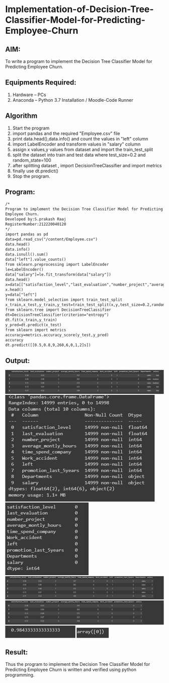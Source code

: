 # Implementation-of-Decision-Tree-Classifier-Model-for-Predicting-Employee-Churn

## AIM:
To write a program to implement the Decision Tree Classifier Model for Predicting Employee Churn.

## Equipments Required:
1. Hardware – PCs
2. Anaconda – Python 3.7 Installation / Moodle-Code Runner

## Algorithm
1. Start the program
2. import pandas and the required "Employee.csv" file
3. print data.head(),data.info() and count the values in "left" column
4. import LabelEncoder and transform values in "salary" column
5. assign x values,y values from dataset and import the train_test_split
6. split the dataset into train and test data where test_size=0.2 and random_state=100
7. after splitting dataset , import DecisionTreeClassifier and import metrics
8. finally use dt.predict()
9. Stop the program.
 
 

## Program:
```
/*
Program to implement the Decision Tree Classifier Model for Predicting Employee Churn.
Developed by:S.prakash Raaj 
RegisterNumber:212220040120  
*/
import pandas as pd
data=pd.read_csv("/content/Employee.csv")
data.head()
data.info()
data.isnull().sum()
data["left"].value_counts()
from sklearn.preprocessing import LabelEncoder
le=LabelEncoder()
data["salary"]=le.fit_transform(data["salary"])
data.head()
x=data[["satisfaction_level","last_evaluation","number_project","average_montly_hours","time_spend_company","Work_accident","promotion_last_5years","salary"]]
x.head()
y=data["left"]
from sklearn.model_selection import train_test_split
x_train,x_test,y_train,y_test=train_test_split(x,y,test_size=0.2,random_state=100)
from sklearn.tree import DecisionTreeClassifier
dt=DecisionTreeClassifier(criterion="entropy")
dt.fit(x_train,y_train)
y_pred=dt.predict(x_test)
from sklearn import metrics
accuracy=metrics.accuracy_score(y_test,y_pred)
accuracy
dt.predict([[0.5,0.8,9,260,6,0,1,2]s])

```

## Output:
![decision tree classifier model](/datahead.PNG)
![decision tree classifier model](/info.PNG)
![decision tree classifier model](/isnullsum.PNG)
![decision tree classifier model](/dataheads.PNG)
![decision tree classifier model](/xheadnw.PNG)
![decision tree classifier model](/accuracy.PNG)
![decision tree classifier model](/predict.PNG)

## Result:
Thus the program to implement the  Decision Tree Classifier Model for Predicting Employee Churn is written and verified using python programming.
